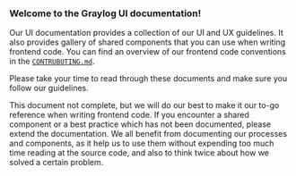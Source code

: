 ### Welcome to the Graylog UI documentation!

Our UI documentation provides a collection of our UI and UX guidelines. It also provides gallery of shared components
that you can use when writing frontend code. You can find an overview of our frontend code conventions in the [`CONTRUBUTING.md`](https://github.com/Graylog2/graylog2-server/blob/master/graylog2-web-interface/CONTRIBUTING.md).

Please take your time to read through these documents and make sure you follow our guidelines.

This document not complete, but we will do our best to make it our to-go reference when writing frontend code.
If you encounter a shared component or a best practice which has not been documented, please extend the documentation.
We all benefit from documenting our processes and components, as it help us to use them without expending too much time
reading at the source code, and also to think twice about how we solved a certain problem.


